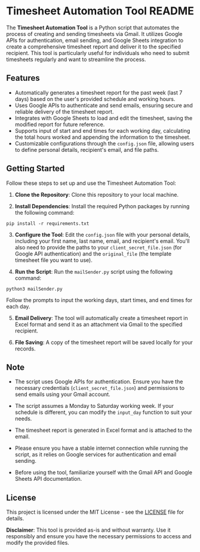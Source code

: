 # Timesheet Automation Tool README

The **Timesheet Automation Tool** is a Python script that automates the process of creating and sending timesheets via Gmail. It utilizes Google APIs for authentication, email sending, and Google Sheets integration to create a comprehensive timesheet report and deliver it to the specified recipient. This tool is particularly useful for individuals who need to submit timesheets regularly and want to streamline the process.

## Features

- Automatically generates a timesheet report for the past week (last 7 days) based on the user's provided schedule and working hours.
- Uses Google APIs to authenticate and send emails, ensuring secure and reliable delivery of the timesheet report.
- Integrates with Google Sheets to load and edit the timesheet, saving the modified report for future reference.
- Supports input of start and end times for each working day, calculating the total hours worked and appending the information to the timesheet.
- Customizable configurations through the `config.json` file, allowing users to define personal details, recipient's email, and file paths.

## Getting Started

Follow these steps to set up and use the Timesheet Automation Tool:

1. **Clone the Repository**: Clone this repository to your local machine.

2. **Install Dependencies**: Install the required Python packages by running the following command:

```
pip install -r requirements.txt
```
   
3. **Configure the Tool**: Edit the `config.json` file with your personal details, including your first name, last name, email, and recipient's email. You'll also need to provide the paths to your `client_secret_file.json` (for Google API authentication) and the `original_file` (the template timesheet file you want to use).

4. **Run the Script**: Run the `mailSender.py` script using the following command:

```
python3 mailSender.py
```

Follow the prompts to input the working days, start times, and end times for each day.

5. **Email Delivery**: The tool will automatically create a timesheet report in Excel format and send it as an attachment via Gmail to the specified recipient.

6. **File Saving**: A copy of the timesheet report will be saved locally for your records.

## Note

- The script uses Google APIs for authentication. Ensure you have the necessary credentials (`client_secret_file.json`) and permissions to send emails using your Gmail account.

- The script assumes a Monday to Saturday working week. If your schedule is different, you can modify the `input_day` function to suit your needs.

- The timesheet report is generated in Excel format and is attached to the email.

- Please ensure you have a stable internet connection while running the script, as it relies on Google services for authentication and email sending.

- Before using the tool, familiarize yourself with the Gmail API and Google Sheets API documentation.

## License

This project is licensed under the MIT License - see the [LICENSE](LICENSE) file for details.

**Disclaimer**: This tool is provided as-is and without warranty. Use it responsibly and ensure you have the necessary permissions to access and modify the provided files.
